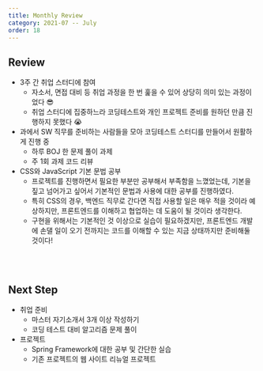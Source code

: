 ```yaml
---
title: Monthly Review
category: 2021-07 -- July
order: 18
---
```




## Review

- 3주 간 취업 스터디에 참여
  - 자소서, 면접 대비 등 취업 과정을 한 번 훑을 수 있어 상당히 의미 있는 과정이었다 😎
  - 취업 스터디에 집중하느라 코딩테스트와 개인 프로젝트 준비를 원하던 만큼 진행하지 못했다 😭
- 과에서 SW 직무를 준비하는 사람들을 모아 코딩테스트 스터디를 만들어서 원활하게 진행 중
  - 하루 BOJ 한 문제 풀이 과제
  - 주 1회 과제 코드 리뷰
- CSS와 JavaScript 기본 문법 공부
  - 프로젝트를 진행하면서 필요한 부분만 공부해서 부족함을 느꼈었는데, 기본을 짚고 넘어가고 싶어서 기본적인 문법과 사용에 대한 공부를 진행하였다. 
  - 특히 CSS의 경우, 백엔드 직무로 간다면 직접 사용할 일은 매우 적을 것이라 예상하지만, 프론트엔드를 이해하고 협업하는 데 도움이 될 것이라 생각한다. 
  - 구현을 위해서는 기본적인 것 이상으로 실습이 필요하겠지만, 프론트엔드 개발에 손댈 일이 오기 전까지는 코드를 이해할 수 있는 지금 상태까지만 준비해둘 것이다!



<br>

<br>

## Next Step

- 취업 준비
  - 마스터 자기소개서 3개 이상 작성하기
  - 코딩 테스트 대비 알고리즘 문제 풀이
- 프로젝트
  - Spring Framework에 대한 공부 및 간단한 실습
  - 기존 프로젝트의 웹 사이트 리뉴얼 프로젝트
